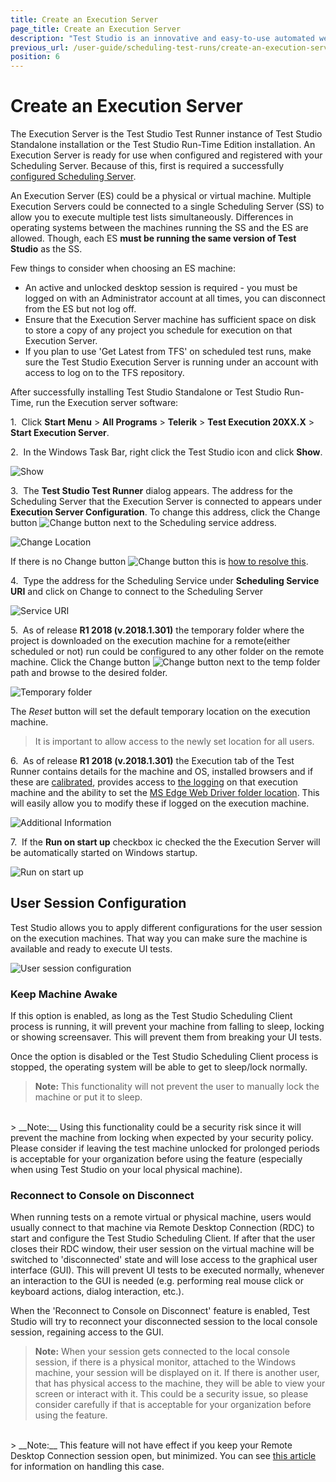 ```yaml
---
title: Create an Execution Server
page_title: Create an Execution Server
description: "Test Studio is an innovative and easy-to-use automated web, WPF and load testing solution. Test Studio tests support essential technologies like ASP.NET AJAX, Silverlight, PHP and MVC. HTML5, Testing framework, functional testing, performance testing, load testing, exploratory testing, manual testing."
previous_url: /user-guide/scheduling-test-runs/create-an-execution-server.aspx, /user-guide/scheduling-test-runs/create-an-execution-server
position: 6
---
```

# Create an Execution Server

The Execution Server is the Test Studio Test Runner instance of Test Studio Standalone installation or the Test Studio Run-Time Edition installation. An Execution Server is ready for use when configured and registered with your Scheduling Server. Because of this, first is required a successfully <a href="/features/scheduling-test-runs/create-scheduling-server" target="_blank">configured Scheduling Server</a>. 

An Execution Server (ES) could be a physical or virtual machine. Multiple Execution Servers could be connected to a single Scheduling Server (SS) to allow you to execute multiple test lists simultaneously. Differences in operating systems between the machines running the SS and the ES are allowed. Though, each ES **must be running the same version of Test Studio** as the SS. 

Few things to consider when choosing an ES machine:

- An active and unlocked desktop session is required - you must be logged on with an Administrator account at all times, you can disconnect from the ES but not log off.
- Ensure that the Execution Server machine has sufficient space on disk to store a copy of any project you schedule for execution on that Execution Server.
- If you plan to use 'Get Latest from TFS' on scheduled test runs, make sure the Test Studio Execution Server is running under an account with access to log on to the TFS repository.

After successfully installing Test Studio Standalone or Test Studio Run-Time, run the Execution server software:

1.&nbsp; Click **Start Menu** > **All Programs** > **Telerik** > **Test Execution 20XX.X** > **Start Execution Server**.

2.&nbsp; In the Windows Task Bar, right click the Test Studio icon and click **Show**.

![Show][1]

3.&nbsp; The **Test Studio Test Runner** dialog appears. The address for the Scheduling Server that the Execution Server is connected to appears under **Execution Server Configuration**. To change this address, click the Change button ![Change button][4] next to the Scheduling service address.

![Change Location][2]

If there is no Change button ![Change button][4] this is <a href="/troubleshooting-guide/scheduling-issues-tg/no-change-button" target="_blank">how to resolve this</a>.

4.&nbsp; Type the address for the Scheduling Service under **Scheduling Service URI** and click on Change to connect to the Scheduling Server

![Service URI][3]

5.&nbsp; As of release **R1 2018 (v.2018.1.301)** the temporary folder where the project is downloaded on the execution machine for a remote(either scheduled or not) run could be configured to any other folder on the remote machine. Click the Change button ![Change button][4] next to the temp folder path and browse to the desired folder. 

![Temporary folder][5]

The *Reset* button will set the default temporary location on the execution machine. 

>It is important to allow access to the newly set location  for all users. 

6.&nbsp; As of release **R1 2018 (v.2018.1.301)** the Execution tab of the Test Runner contains details for the machine and OS, installed browsers and if these are <a href="/features/project-settings/browsers" target="_blank">calibrated</a>, provides access to <a href="/knowledge-base/best-practices-kb/generate-application-log" target="_blank">the logging</a> on that execution machine and the ability to set the <a href="/getting-started/configure-your-browser/edge" target="_blank">MS Edge Web Driver folder location</a>. This will easily allow you to modify these if logged on the execution machine.

![Additional Information][6]

7.&nbsp; If the **Run on start up** checkbox ic checked the the Execution Server will be automatically started on Windows startup.

![Run on start up][7]

## User Session Configuration

Test Studio allows you to apply different configurations for the user session on the execution machines. That way you can make sure the machine is available and ready to execute UI tests.

![User session configuration][8]

### Keep Machine Awake

If this option is enabled, as long as the Test Studio Scheduling Client process is running, it will prevent your machine from falling to sleep, locking or showing screensaver. This will prevent them from breaking your UI tests.

Once the option is disabled or the Test Studio Scheduling Client process is stopped, the operating system will be able to get to sleep/lock normally.

> __Note:__ This functionality will not prevent the user to manually lock the machine or put it to sleep.
</br>
> __Note:__ Using this functionality could be a security risk since it will prevent the machine from locking when expected by your security policy. Please consider if leaving the test machine unlocked for prolonged periods is acceptable for your organization before using the feature (especially when using Test Studio on your local physical machine).

### Reconnect to Console on Disconnect

When running tests on a remote virtual or physical machine, users would usually connect to that machine via Remote Desktop Connection (RDC) to start and configure the Test Studio Scheduling Client. If after that the user closes their RDC window, their user session on the virtual machine will be switched to 'disconnected' state and will lose access to the graphical user interface (GUI). This will prevent UI tests to be executed normally, whenever an interaction to the GUI is needed (e.g. performing real mouse click or keyboard actions, dialog interaction, etc.).

When the 'Reconnect to Console on Disconnect' feature is enabled, Test Studio will try to reconnect your disconnected session to the local console session, regaining access to the GUI.

> __Note:__ When your session gets connected to the local console session, if there is a physical monitor, attached to the Windows machine, your session will be displayed on it. If there is another user, that has physical access to the machine, they will be able to view your screen or interact with it. This could be a security issue, so please consider carefully if that is acceptable for your organization before using the feature.
</br>
> __Note:__ This feature will not have effect if you keep your Remote Desktop Connection session open, but minimized. You can see <a href="/knowledge-base/test-execution-kb/minimized-rdc" target="_blank">this article</a> for information on handling this case.

[1]: /img/features/scheduling-test-runs/create-execution-server/fig1.png
[2]: /img/features/scheduling-test-runs/create-execution-server/fig2.png
[3]: /img/features/scheduling-test-runs/create-execution-server/fig3.png
[4]: /img/features/scheduling-test-runs/create-execution-server/change-button.png
[5]: /img/features/scheduling-test-runs/create-execution-server/fig4.png
[6]: /img/features/scheduling-test-runs/create-execution-server/fig6.png
[7]: /img/features/scheduling-test-runs/create-execution-server/fig7.png
[8]: /img/features/scheduling-test-runs/create-execution-server/fig8.png